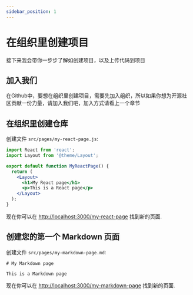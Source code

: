 ```yaml
---
sidebar_position: 1
---
```


# 在组织里创建项目

接下来我会带你一步步了解如创建项目，以及上传代码到项目

## 加入我们

在Github中，要想在组织里创建项目，需要先加入组织，所以如果你想为开源社区贡献一份力量，请加入我们吧，加入方式请看上一个章节

## 在组织里创建仓库

 创建文件 `src/pages/my-react-page.js`:

```jsx title="src/pages/my-react-page.js"
import React from 'react';
import Layout from '@theme/Layout';

export default function MyReactPage() {
  return (
    <Layout>
      <h1>My React page</h1>
      <p>This is a React page</p>
    </Layout>
  );
}
```

现在你可以在 [http://localhost:3000/my-react-page](http://localhost:3000/my-react-page) 找到新的页面.

## 创建您的第一个 Markdown 页面 

创建文件 `src/pages/my-markdown-page.md`:

```mdx title="src/pages/my-markdown-page.md"
# My Markdown page

This is a Markdown page
```

现在你可以在 [http://localhost:3000/my-markdown-page](http://localhost:3000/my-markdown-page) 找到新的页面.
